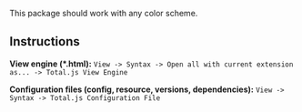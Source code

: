 This package should work with any color scheme.

## Instructions

__View engine (*.html):__
`View -> Syntax -> Open all with current extension as... -> Total.js View Engine`

__Configuration files (config, resource, versions, dependencies):__
`View -> Syntax -> Total.js Configuration File`